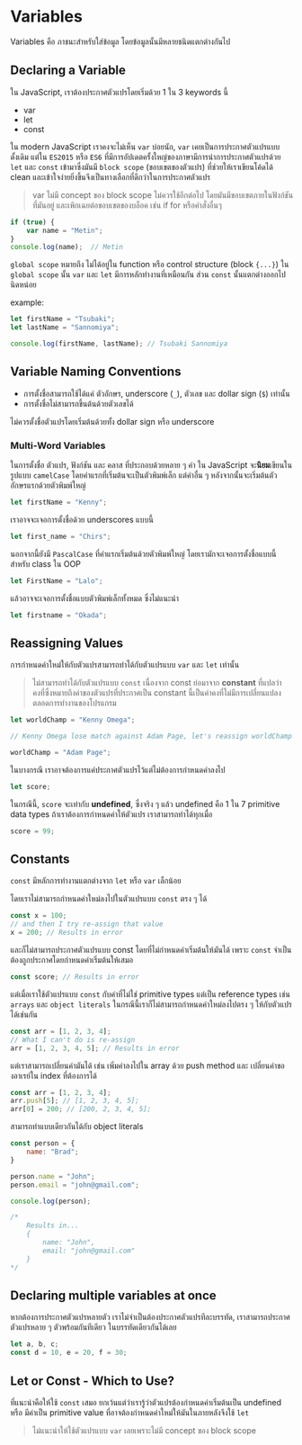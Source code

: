 # Variables

Variables คือ ภาชนะสำหรับใส่ข้อมูล โดยข้อมูลนั้นมีหลายชนิดแตกต่างกันไป

## Declaring a Variable

ใน JavaScript, เราต้องประกาศตัวแปรโดยเริ่มด้วย 1 ใน 3 keywords นี้
- var
- let
- const

ใน modern JavaScript เราคงจะไม่เห็น `var` บ่อยนัก, `var` เคยเป็นการประกาศตัวแปรแบบดั้งเดิม แต่ใน `ES2015` หรือ `ES6` ที่มีการอัปเดตครั้งใหญ่ของภาษามีการนำการประกาศตัวแปรด้วย `let` และ `const` เข้ามาซึ่งมันมี `block scope` (ขอบเขตของตัวแปร) ที่ช่วยให้เราเขียนโค้ดได้ clean และเข้าใจง่ายยิ่งขึ้นจึงเป็นทางเลือกที่ดีกว่าในการประกาศตัวแปร 

> var ไม่มี concept ของ block scope ไม่ควรใช้อีกต่อไป
> โดยมันมีขอบเขตภายในฟังก์ชันที่มันอยู่ และเพิกเฉยต่อขอบเขตของบล็อค เช่น if for หรือคำสั่งอื่นๆ

```javascript
if (true) {
    var name = "Metin";
}
console.log(name);  // Metin
```

`global scope` หมายถึง ไม่ได้อยู่ใน function หรือ control structure (block `{...}`)
ใน `global scope` นั้น `var` และ `let` มีการหลักทำงานที่เหมือนกัน ส่วน `const` นั้นแตกต่างออกไปนิดหน่อย

example: 
```javascript
let firstName = "Tsubaki";
let lastName = "Sannomiya";

console.log(firstName, lastName); // Tsubaki Sannomiya
```

## Variable Naming Conventions

- การตั้งชื่อสามารถใช้ได้แค่ ตัวอักษร, underscore (`_`), ตัวเลข และ dollar sign (`$`) เท่านั้น
- การตั้งชื่อไม่สามารถขึ้นต้นด้วยตัวเลขได้

ไม่ควรตั้งชื่อตัวแปรโดยเริ่มต้นด้วยทั้ง dollar sign หรือ underscore

### Multi-Word Variables

ในการตั้งชื่อ ตัวแปร, ฟังก์ชัน และ คลาส ที่ประกอบด้วยหลาย ๆ คำ ใน JavaScript จะ**นิยม**เขียนในรูปแบบ `camelCase` โดยคำแรกที่เริ่มต้นจะเป็นตัวพิมพ์เล็ก แต่คำอื่น ๆ หลังจากนั้นจะเริ่มต้นตัวอักษรแรกด้วยตัวพิมพ์ใหญ่
```javascript
let firstName = "Kenny";
```
เราอาจจะเจอการตั้งชื่อด้วย underscores แบบนี้
```javascript
let first_name = "Chirs";
```
นอกจากนี้ยังมี `PascalCase` ที่คำแรกเริ่มต้นด้วยตัวพิมพ์ใหญ่ โดยเรามักจะเจอการตั้งชื่อแบบนี้สำหรับ class ใน OOP 
```javascript
let FirstName = "Lalo";
```
แล้วอาจจะเจอการตั้งชื่อแบบตัวพิมพ์เล็กทั้งหมด ซึ่งไม่แนะนำ
```javascript
let firstname = "Okada";
```

## Reassigning Values

การกำหนดค่าใหม่ให้กับตัวแปรสามารถทำได้กับตัวแปรแบบ `var` และ `let` เท่านั้น 

> ไม่สามารถทำได้กับตัวแปรแบบ `const` เนื่องจาก const ย่อมาจาก **constant** ที่แปลว่าคงที่ซึ่งหมายถึงค่าของตัวแปรที่ประกาศเป็น constant นี้เป็นค่าคงที่ไม่มีการเปลี่ยนแปลงตลอดการทำงานของโปรแกรม 

```javascript
let worldChamp = "Kenny Omega";

// Kenny Omega lose match against Adam Page, let's reassign worldChamp variable

worldChamp = "Adam Page";
```

ในบางกรณี เราอาจต้องการแค่ประกาศตัวแปรไว้แต่ไม่ต้องการกำหนดค่าลงไป
```javascript
let score;
```
ในกรณีนี้, `score` จะเท่ากับ **undefined**, ซึ่งจริง ๆ แล้ว undefined คือ 1 ใน 7 primitive data types
ถ้าเราต้องการกำหนดค่าให้ตัวแปร เราสามารถทำได้ทุกเมื่อ
```javascript
score = 99;
```

## Constants

`const` มีหลักการทำงานแตกต่างจาก `let` หรือ `var` เล็กน้อย 

โดยเราไม่สามารถกำหนดค่าใหม่ลงไปในตัวแปรแบบ `const` ตรง ๆ ได้ 
```javascript
const x = 100;
// and then I try re-assign that value
x = 200; // Results in error
```

และก็ไม่สามารถประกาศตัวแปรแบบ const โดยที่ไม่กำหนดค่าเริ่มต้นให้มันได้ เพราะ `const` จำเป็นต้องถูกประกาศโดยกำหนดค่าเริ่มต้นให้เสมอ
```javascript
const score; // Results in error
```

แต่เมื่อเราใช้ตัวแปรแบบ `const` กับค่าที่ไม่ใช่ primitive types แต่เป็น reference types เช่น `arrays` และ `object literals` ในกรณีนี้เราก็ไม่สามารถกำหนดค่าใหม่ลงไปตรง ๆ ให้กับตัวแปรได้เช่นกัน
```javascript
const arr = [1, 2, 3, 4];
// What I can't do is re-assign
arr = [1, 2, 3, 4, 5]; // Results in error
```

แต่เราสามารถเปลี่ยนค่ามันได้ เช่น  เพิ่มค่าลงไปใน array ด้วย push method และ เปลี่ยนค่าของอาเรย์ใน index ที่ต้องการได้
```javascript
const arr = [1, 2, 3, 4];
arr.push[5]; // [1, 2, 3, 4, 5];
arr[0] = 200; // [200, 2, 3, 4, 5];
```

สามารถทำแบบเดียวกันได้กับ object literals
```javascript
const person = {
	name: "Brad";
}

person.name = "John";
person.email = "john@gmail.com";

console.log(person);

/*
	Results in...
	{
		name: "John",
		email: "john@gmail.com"
	}
*/
```

## Declaring multiple variables at once

หากต้องการประกาศตัวแปรหลายตัว เราไม่จำเป็นต้องประกาศตัวแปรทีละบรรทัด, เราสามารถประกาศตัวแปรหลาย ๆ ตัวพร้อมกันทีเดียว ในบรรทัดเดียวกันได้เลย

```javascript
let a, b, c;
const d = 10, e = 20, f = 30;
```

## Let or Const - Which to Use?

ที่แนะนำคือให้ใช้ `const` เสมอ ยกเว้นแต่ว่าเรารู้ว่าตัวแปรต้องกำหนดค่าเริ่มต้นเป็น undefined หรือ มีค่าเป็น primitive value ที่อาจต้องกำหนดค่าใหม่ให้มันในภายหลังจึงใช้ `let`

> ไม่แนะนำให้ใช้ตัวแปรแบบ `var` เลยเพราะไม่มี concept ของ block scope


